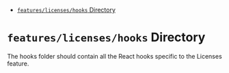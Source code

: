 <!-- START doctoc generated TOC please keep comment here to allow auto update -->
<!-- DON'T EDIT THIS SECTION, INSTEAD RE-RUN doctoc TO UPDATE -->

- [`features/licenses/hooks` Directory](#featureslicenseshooks-directory)

<!-- END doctoc generated TOC please keep comment here to allow auto update -->

# `features/licenses/hooks` Directory

The hooks folder should contain all the React hooks specific to the Licenses feature.
